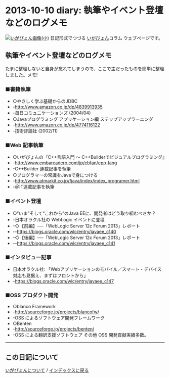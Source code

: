 2013-10-10 diary: 執筆やイベント登壇などのログメモ
=====================================================================================================
[![いがぴょん画像(小)](https://igapyon.github.io/diary/images/iga200306s.jpg "いがぴょん")](https://igapyon.github.io/diary/memo/memoigapyon.html) 日記形式でつづる [いがぴょん](https://igapyon.github.io/diary/memo/memoigapyon.html)コラム ウェブページです。

## 執筆やイベント登壇などのログメモ

たまに整理しないと自身が忘れてしまうので、ここで主だったものを簡単に整理しました。メモ!


### ■書籍執筆

* ○やさしく学ぶ基礎からのJDBC
* -http://www.amazon.co.jp/dp/4839913935
* -毎日コミュニケーションズ (2004/04) 
* ○Javaプログラミング アプリケーション編 ステップアップラーニング
* -http://www.amazon.co.jp/dp/4774116122
* -技術評論社 (2002/11)


### ■Web 記事執筆

* ○いがぴょんの『C++言語入門 ～ C++Builderでビジュアルプログラミング』
* -http://www.embarcadero.com/jp/cbfan/cpp-lang
* -C++Builder 連載記事を執筆
* ○プログラマーの常識をJavaで身につける
* -http://www.atmarkit.co.jp/fjava/index/index_programer.html
* -＠IT連載記事を執筆


### ■イベント登壇

* ○“いま”そして“これから”のJava EEに、開発者はどう取り組むべきか？
* -日本オラクル社の WebLogic イベントに登壇
* -◇【前編】──「WebLogic Server 12c Forum 2013」レポート
* --https://blogs.oracle.com/wlc/entry/javaee_c140
* -◇【後編】──「WebLogic Server 12c Forum 2013」レポート
* --https://blogs.oracle.com/wlc/entry/javaee_c141


### ■インタビュー記事

* 日本オラクル社: 「Webアプリケーションのモバイル／スマート・デバイス対応も見据え、まずはフロントから」 
* -https://blogs.oracle.com/wlc/entry/javaee_c147


### ■OSS プロダクト開発

* ○blanco Framework
* -http://sourceforge.jp/projects/blancofw/
* -OSS によるソフトウェア開発フレームワーク
* ○Benten
* -http://sourceforge.jp/projects/benten/
* -OSS による翻訳支援ソフトウェア
その他 OSS 開発貢献実績多数。


----------------------------------------------------------------------------------------------------

## この日記について
[いがぴょんについて](http://www.igapyon.jp/igapyon/diary/memo/memoigapyon.html) / [インデックスに戻る](https://igapyon.github.io/diary/idxall.html)
